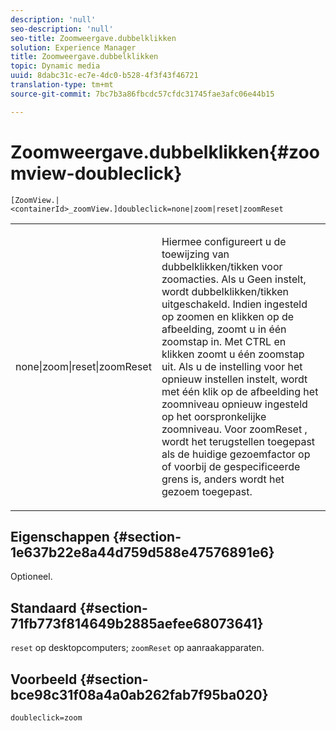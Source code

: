 ```yaml
---
description: 'null'
seo-description: 'null'
seo-title: Zoomweergave.dubbelklikken
solution: Experience Manager
title: Zoomweergave.dubbelklikken
topic: Dynamic media
uuid: 8dabc31c-ec7e-4dc0-b528-4f3f43f46721
translation-type: tm+mt
source-git-commit: 7bc7b3a86fbcdc57cfdc31745fae3afc06e44b15

---
```



# Zoomweergave.dubbelklikken{#zoomview-doubleclick}

`[ZoomView.|<containerId>_zoomView.]doubleclick=none|zoom|reset|zoomReset`

<table id="table_E314540D347D47699C04EB80D20C0721"> 
 <tbody> 
  <tr> 
   <td colname="col1"> <p> <span class="codeph"> none|zoom|reset|zoomReset </span> </p> </td> 
   <td colname="col2"> <p> Hiermee configureert u de toewijzing van dubbelklikken/tikken voor zoomacties. Als u <span class="codeph"> </span> Geen instelt, wordt dubbelklikken/tikken uitgeschakeld. Indien ingesteld op <span class="codeph"> zoomen en klikken </span> op de afbeelding, zoomt u in één zoomstap in. Met CTRL en klikken zoomt u één zoomstap uit. Als u de instelling voor het <span class="codeph"> opnieuw instellen instelt, </span> wordt met één klik op de afbeelding het zoomniveau opnieuw ingesteld op het oorspronkelijke zoomniveau. Voor <span class="codeph"> zoomReset </span>, wordt het terugstellen toegepast als de huidige gezoemfactor op of voorbij de gespecificeerde grens is, anders wordt het gezoem toegepast. </p> </td> 
  </tr> 
 </tbody> 
</table>

## Eigenschappen {#section-1e637b22e8a44d759d588e47576891e6}

Optioneel.

## Standaard {#section-71fb773f814649b2885aefee68073641}

`reset` op desktopcomputers; `zoomReset` op aanraakapparaten.

## Voorbeeld {#section-bce98c31f08a4a0ab262fab7f95ba020}

`doubleclick=zoom`

